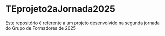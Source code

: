 # TEprojeto2aJornada2025

Este repositório é referente a um projeto desenvolvido na segunda jornada do Grupo de Formadores de 2025
